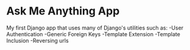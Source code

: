 # Ask Me Anything App

My first Django app that uses many of Django's utilities such as:
-User Authentication
-Generic Foreign Keys
-Template Extension
-Template Inclusion
-Reversing urls
